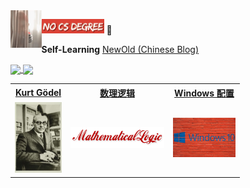 <img align="left" height="60px" src="./images/tenor.gif">

<img width="100" src="./images/NoCSDegree.png"> 📝 

**Self-Learning** <u>[NewOld (Chinese Blog)](https://alaskasquirrel.github.io/)</u>



<a href="https://github.com/alaskasquirrel/Chinese-Podcasts">
  <img align="center" src="https://github-readme-stats.anuraghazra1.vercel.app/api/pin/?username=alaskasquirrel&repo=Chinese-Podcasts&theme=buefy" />
</a>

<a href="https://github.com/alaskasquirrel/Lisp-China">
  <img align="center" src="https://github-readme-stats.anuraghazra1.vercel.app/api/pin/?username=alaskasquirrel&repo=Lisp-China&theme=graywhite" />
</a>

<table>
  <tr>
  <th><a href="https://github.com/alaskasquirrel/KurtGodel">Kurt Gödel</a></th>
  <th><a href="https://github.com/alaskasquirrel/mathematical-logic">数理逻辑</a></th>
  <th><a href="https://alaskasquirrel.github.io/post/windows/">Windows 配置</a></th>
  <tr>
  <td><a href="https://github.com/alaskasquirrel/KurtGodel"><img width="75px" src="./images/KurtGodel.jpg"/></a></td>
  <td><a href="https://github.com/alaskasquirrel/mathematical-logic"><img width="150px" src="./images/MathematicalLogic.png"></a></td>
  <td><a href="https://alaskasquirrel.github.io/post/windows/"><img width="100px" src="./images/windows.jpg"></a></td>
  </tr>
</table>



